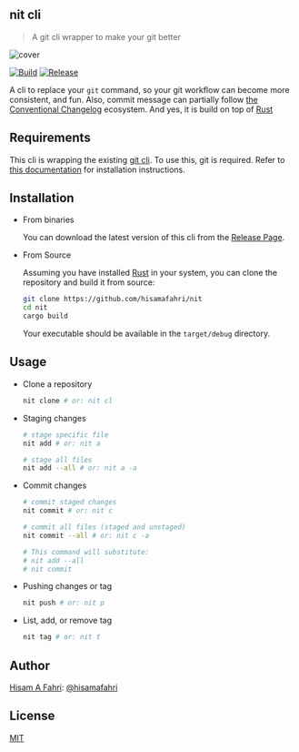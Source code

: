 ## nit cli

> A git cli wrapper to make your git better

![cover](https://i.imgur.com/GuMKIgz.png)

[![Build](https://github.com/hisamafahri/nit/actions/workflows/build.yml/badge.svg?branch=main)](https://github.com/hisamafahri/nit/actions/workflows/build.yml)
[![Release](https://github.com/hisamafahri/nit/actions/workflows/release.yml/badge.svg?branch=v0.1.1)](https://github.com/hisamafahri/nit/actions/workflows/release.yml)

A cli to replace your `git` command, so your git workflow can become more consistent, and fun. Also, commit message can partially follow [the Conventional Changelog](https://github.com/conventional-changelog/conventional-changelog) ecosystem. And yes, it is build on top of [Rust](https://www.rust-lang.org/)

## Requirements

This cli is wrapping the existing [git cli](https://https://git-scm.com/). To use this, git is required. Refer to [this documentation](https://github.com/git-guides/install-git) for installation instructions.


## Installation

- From binaries
  
  You can download the latest version of this cli from the [Release Page](https://github.com/hisamafahri/nit/releases).

- From Source
  
  Assuming you have installed [Rust](https://www.rust-lang.org/tools/install) in your system, you can clone the repository and build it from source:
  
  ```bash
  git clone https://github.com/hisamafahri/nit
  cd nit
  cargo build
  ```
  
  Your executable should be available in the `target/debug` directory.

## Usage

- Clone a repository

  ```bash
  nit clone # or: nit cl
  ```

- Staging changes

  ```bash
  # stage specific file
  nit add # or: nit a

  # stage all files
  nit add --all # or: nit a -a
  ```

- Commit changes

  ```bash
  # commit staged changes
  nit commit # or: nit c

  # commit all files (staged and unstaged)
  nit commit --all # or: nit c -a

  # This command will substitute:
  # nit add --all
  # nit commit
  ```

- Pushing changes or tag

  ```bash
  nit push # or: nit p
  ```

- List, add, or remove tag

  ```bash
  nit tag # or: nit t
  ```

## Author

[Hisam A Fahri](https://hisamafahri.com): [@hisamafahri](https://github.com/hisamafahri)

## License

[MIT](LICENSE)